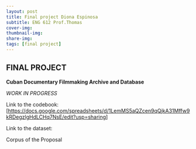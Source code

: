 ```yaml
---
layout: post
title: Final project Diona Espinosa
subtitle: ENG 612 Prof.Thomas
cover-img:
thumbnail-img: 
share-img: 
tags: [final project]
---
```


## FINAL PROJECT

**Cuban Documentary Filmmaking Archive and Database**

*WORK IN PROGRESS*

Link to the codebook:[https://docs.google.com/spreadsheets/d/1LemMS5aQZcen9qQjkA31Mffw9kRDegzlgHdLCHq7NsE/edit?usp=sharing]

Link to the dataset: 

Corpus of the Proposal